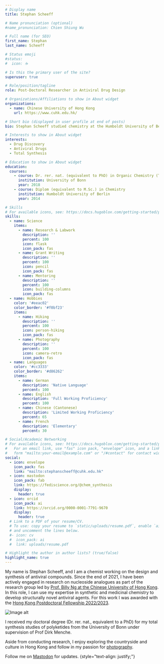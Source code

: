 ```yaml
---
# Display name
title: Stephan Scheeff

# Name pronunciation (optional)
#name_pronunciation: Chien Shiung Wu

# Full name (for SEO)
first_name: Stephan
last_name: Scheeff

# Status emoji
#status:
#  icon: ☕️

# Is this the primary user of the site?
superuser: true

# Role/position/tagline
role: Post-Doctoral Researcher in Antiviral Drug Design 

# Organizations/Affiliations to show in About widget
organizations:
  - name: Chinese University of Hong Kong
    url: https://www.cuhk.edu.hk/

# Short bio (displayed in user profile at end of posts)
bio: Stephan Scheeff studied chemistry at the Humboldt University of Berlin and received his Dr. rer. nat. from the University of Bonn for his total synthesis studies. He joined the research group of Prof. Billy Ng at the Chinese University of Hong Kong in the field of antiviral nucleosides.

# Interests to show in About widget
interests:
  - Drug Discovery
  - Antiviral Drugs
  - Total Synthesis

# Education to show in About widget
education:
  courses:
    - course: Dr. rer. nat. (equivalent to PhD) in Organic Chemistry (Total Synthesis of Archazolid F)
      institution: University of Bonn
      year: 2018
    - course: Diplom (equivalent to M.Sc.) in Chemistry
      institution: Humboldt University of Berlin
      year: 2014

# Skills
# For available icons, see: https://docs.hugoblox.com/getting-started/page-builder/#icons
skills:
  - name: Science
    items:
      - name: Research & Labwork
        description: ''
        percent: 100
        icon: flask
        icon_pack: fas
      - name: Grant Writing
        description: ''
        percent: 100
        icon: pencil
        icon_pack: fas
      - name: Mentoring
        description: ''
        percent: 100
        icon: building-columns
        icon_pack: fas
  - name: Hobbies
    color: '#eeac02'
    color_border: '#f0bf23'
    items:
      - name: Hiking
        description: ''
        percent: 100
        icon: person-hiking
        icon_pack: fas
      - name: Photography
        description: ''
        percent: 100
        icon: camera-retro
        icon_pack: fas
  - name: Languages
    color: '#cc3333'
    color_border: '#d86262'
    items:
      - name: German
        description: 'Native Language'
        percent: 100
      - name: English
        description: 'Full Working Proficiency'
        percent: 100
      - name: Chinese (Cantonese)
        description: 'Limited Working Proficiency'
        percent: 65
      - name: French
        description: 'Elementary'
        percent: 30

# Social/Academic Networking
# For available icons, see: https://docs.hugoblox.com/getting-started/page-builder/#icons
#   For an email link, use "fas" icon pack, "envelope" icon, and a link in the
#   form "mailto:your-email@example.com" or "/#contact" for contact widget.
social:
  - icon: envelope
    icon_pack: fas
    link: "mailto:stephanscheeff@cuhk.edu.hk"
  - icon: mastodon
    icon_pack: fab
    link: https://fediscience.org/@chem_synthesis
    display:
      header: true
  - icon: orcid
    icon_pack: ai
    link: https://orcid.org/0000-0001-7791-9670
    display:
      header: true
  # Link to a PDF of your resume/CV.
  # To use: copy your resume to `static/uploads/resume.pdf`, enable `ai` icons in `params.yaml`,
  # and uncomment the lines below.
  #- icon: cv
  #  icon_pack: ai
  #  link: uploads/resume.pdf

# Highlight the author in author lists? (true/false)
highlight_name: true
---
```

My name is Stephan Scheeff, and I am a chemist working on the design and synthesis of antiviral compounds. Since the end of 2021, I have been actively engaged in research on nucleoside analogues as part of the research group led by [Prof. Billy Ng at the Chinese University of Hong Kong](https://www.ngwailung.com/). In this role, I can use my expertise in synthetic and medicinal chemistry to develop structurally novel antiviral agents. For this work I was awarded with the [Hong Kong Postdoctoral Fellowship 2022/2023](https://www.ugc.edu.hk/eng/rgc/funding_opport/pdfs/). 

![Image alt](/images/funnel.png)

I received my doctoral degree (Dr. rer. nat., equivalent to a PhD) for my total synthesis studies of polyketides from the University of Bonn under supervision of Prof Dirk Menche.

Aside from conducting research, I enjoy exploring the countryside and culture in Hong Kong and follow in my passion for [photography](https://unsplash.com/de/@chromatograph).

Follow me on <a href="https://fediscience.org/@chem_synthesis" rel="me">Mastodon</a> for updates.
{style="text-align: justify;"}

